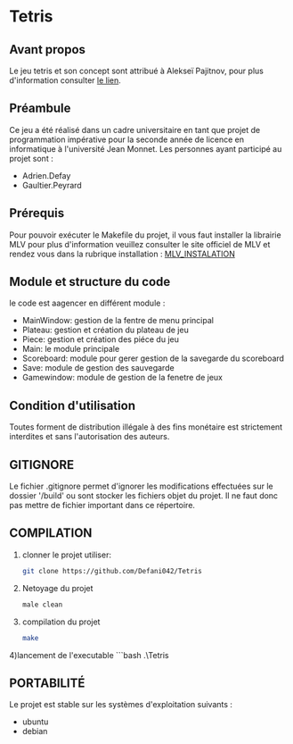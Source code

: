 # Tetris 

## Avant propos
Le jeu tetris et son concept sont attribué à Alekseï Pajitnov, pour plus d'information consulter [le lien](https://fr.wikipedia.org/wiki/Tetris).

## Préambule
Ce jeu a été réalisé dans un cadre universitaire en tant que projet de programmation impérative pour la seconde année de licence en informatique à l'université Jean Monnet. 
Les personnes ayant participé au projet sont :
- Adrien.Defay
- Gaultier.Peyrard

## Prérequis
Pour pouvoir exécuter le Makefile du projet, il vous faut installer la librairie MLV pour plus d'information veuillez consulter le site officiel de MLV et rendez vous dans la rubrique installation : [MLV_INSTALATION](http://www-igm.univ-mlv.fr/~boussica/mlv/api/French/html/installation.html)  


## Module et structure du code

le code est aagencer en différent module :

   - MainWindow: gestion de la fentre de menu principal
   - Plateau: gestion et création du plateau de jeu
   - Piece: gestion et création des piéce du jeu
   - Main: le module principale
   - Scoreboard: module pour gerer gestion de la savegarde du scoreboard
   - Save: module de gestion des sauvegarde
   - Gamewindow: module de gestion de la fenetre de jeux  

## Condition d'utilisation

Toutes forment de distribution illégale à des fins monétaire est strictement interdites et sans l'autorisation des auteurs.

## GITIGNORE

Le fichier .gitignore permet d'ignorer les modifications effectuées sur le dossier '/build' ou sont stocker les fichiers objet du projet. Il ne faut donc pas mettre de fichier important dans ce répertoire.

## COMPILATION

   1) clonner le projet utiliser:
      ```bash
      git clone https://github.com/Defani042/Tetris

   2) Netoyage du projet
      ```bash
      male clean

   3) compilation du projet
      ```bash
      make

   4)lancement de l'executable
      ```bash
      .\Tetris

 ## PORTABILITÉ

Le projet est stable sur les systèmes d'exploitation suivants :
   - ubuntu
   - debian

   
     

